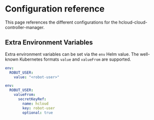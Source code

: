 # Configuration reference

This page references the different configurations for the hcloud-cloud-controller-manager.

## Extra Environment Variables

Extra environment variables can be set via the `env` Helm value. The well-known Kubernetes formats `value` and `valueFrom` are supported.

```yaml
env:
  ROBUT_USER:
    value: "<robot-user>"
```

```yaml
env:
  ROBUT_USER:
    valueFrom:
      secretKeyRef:
        name: hcloud
        key: robot-user
        optional: true
```
